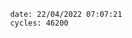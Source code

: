 

                date: 22/04/2022 07:07:21
                cycles: 46200

                         